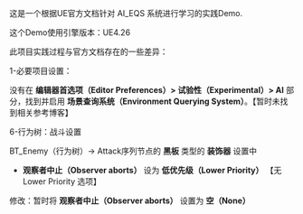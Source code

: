 这是一个根据UE官方文档针对 AI_EQS 系统进行学习的实践Demo.

这个Demo使用引擎版本：UE4.26

此项目实践过程与官方文档存在的一些差异：

1-必要项目设置：

没有在 **编辑器首选项（Editor Preferences）> 试验性（Experimental）> AI** 部分，找到并启用 **场景查询系统（Environment Querying System）**。【暂时未找到相关参考博客】

6-行为树：战斗设置

BT_Enemy（行为树）-> Attack序列节点的 **黑板** 类型的 **装饰器** 设置中

- **观察者中止（Observer aborts）** 设为 **低优先级（Lower Priority）** 【无 Lower Priority 选项】

修改：暂时将 **观察者中止（Observer aborts）** 设置为 **空（None）** 

